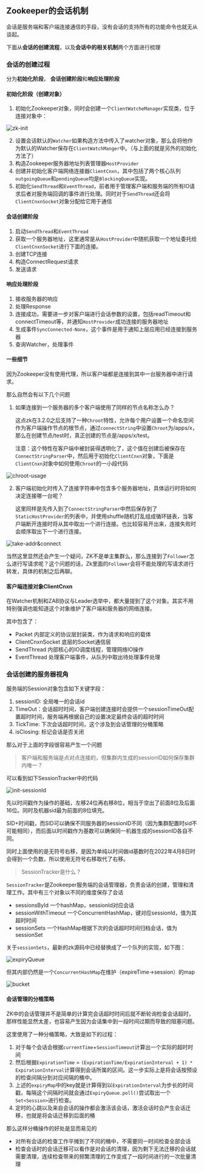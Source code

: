 ## Zookeeper的会话机制

会话是服务端和客户端连接通信的手段，没有会话的支持所有的功能命令也就无从谈起。

下面从**会话的创建流程**，以及**会话中的相关机制**两个方面进行梳理

### 会话的创建过程

分为**初始化阶段**， **会话创建阶段**和**响应处理阶段**

#### 初始化阶段（创建对象）

1. 初始化Zookeeper对象，同时会创建一个`ClientWatcheManager`实现类，位于连接对象中：

![zk-init](../static/zookeeper/zk-init.png)

2. 设置会话默认的`Watcher`如果构造方法中传入了watcher对象，那么会将他作为默认的Watcher保存在`ClientWatchManger`中。（与上面的就是另外的初始化方法了）
3. 构造Zookeeper服务器地址列表管理器`HostProvider`
4. 创建并初始化客户端网络连接器`ClientCnxn`，其中包括了两个核心队列`outgoingQueue`和`pendingQueue`均是`BlockingQueue`实现。
5. 初始化`SendThread`和`EventThread`，前者用于管理客户端和服务端的所有IO请求后者对服务端回调的事件进行处理。同时对于`SendThread`还会将`ClientCnxnSocket`对象分配给它用于通信

#### 会话创建阶段

1. 启动`SendThread`和`EventThread`
2. 获取一个服务器地址，这里通常是从`HostProvider`中随机获取一个地址委托给`ClientCnxnSocket`进行下面的连接。
3. 创建TCP连接
4. 构造ConnectRequest请求
5. 发送请求

#### 响应处理阶段

1. 接收服务器的响应
2. 处理Response
3. 连接成功，需要进一步对客户端进行会话参数的设置，包括readTimeout和connectTimeout等，并通知`HostProvider`成功连接的服务器地址
4. 生成事件`SyncConnected-None`，这个事件是用于通知上层应用已经连接到服务器
5. 查询Watcher，处理事件

#### 一些细节

因为Zookeeper没有使用代理，所以客户端都是连接到其中一台服务器中进行请求。

那么自然会有以下几个问题

1. 如果连接到一个服务器的多个客户端使用了同样的节点名称怎么办？

   这点zk在3.2.0之后支持了一种`Chroot`特性，允许每个用户设置一个命名空间作为客户端操作节点的根节点，通过`connectString`中设置`Chroot`为/apps/x，那么在创建节点/test时，真正创建的节点是/apps/x/test。

   注意：这个特性在客户端中被封装得透明化了，这个值在创建后被保存在`ConnectStringParser`中，然后用于初始化`ClientCnxn`对象，下面是`ClientCnxn`对象中如何使用`Chroot`的一小段代码

![chroot-usage](../static/zookeeper/chroot-usage.png)

2. 客户端初始化时传入了连接字符串中包含多个服务器地址，具体运行时将如何决定连接哪一台呢？

   这里同样是先传入到了`ConnectStringParser`中然后保存到了`StaticHostProvider`的列表中，并使用shuffle随机打乱组成循环链表，当客户端断开连接时将从其中取出一个进行连接。也比较容易开出来，连接失败时会顺序取出下一个进行连接。

![take-addr&connect](../static/zookeeper/take-addr-connect.png)

当然这里显然还会产生一个疑问，ZK不是单主集群么，那么连接到了`Follower`怎么进行写请求呢？这个问题的话，Zk里面的`Follower`会将不能处理的写请求进行转发，具体的机制之后再聊。

#### 客户端连接对象ClientCnxn

在Watcher机制和ZAB协议与Leader选举中，都大量提到了这个对象。其实不用特别强调也能知道这个对象维护了客户端和服务器的网络连接。

其中包含了：

- Packet 内部定义的协议层封装类，作为请求和响应的载体
- ClientCnxnSocket 底层的Socket通信层
- SendThread 内部核心的IO调度线程，管理网络IO操作
- EventThread 处理客户端事件，从队列中取出待处理事件处理

### 会话创建的服务器视角

服务端的Session对象包含如下关键字段：

1. sessionID: 全局唯一的会话id
2. TimeOut：会话超时时间，客户端创建连接时会提供一个sessionTimeOut配置超时时间，服务端再根据自己的设置决定最终会话的超时时间
3. TickTime: 下次会话超时时间，这个涉及到会话管理的分桶策略
4. isClosing: 标记会话是否关闭

那么对于上面的字段很容易产生一个问题

> 客户端和服务端是点对点连接的，但集群内生成的sessionID如何保存集群内唯一？

可以看到如下SessionTracker中的代码

![init-sessionId](../static/zookeeper/init-sessionid.png)

先以时间戳作为操作的基础，左移24位再右移8位，相当于空出了前面8位及后面16位。同时及机器sid最为前面的8位填充。

SID+时间戳，而SID可以确保不同服务器的sessionID不同（因为集群配置时sid不可能相同），而后面以时间戳作为基数可以确保同一机器生成的sessionID各自不同。

同时上面使用的是无符号右移，是因为单纯以时间做id基数时在2022年4月8日时会得到一个负数，所以使用无符号右移取代了右移。

> SessionTracker是什么？

`SessionTracker`是Zookeeper服务端的会话管理器，负责会话的创建，管理和清理工作。其中有三个对象以不同的维度保存了会话

- sessionsById 一个hashMap，sessionId对应会话
- sessionWithTimeout 一个ConcurrentHashMap，键对应sessionId，值为其超时时间
- sessionSets 一个HashMap根据下次的会话超时时间归档会话，值为sessionSet

关于`sessionSets`，最新的zk源码中已经替换成了一个队列的实现，如下图：

![expiryQueue](../static/zookeeper/expiryQueue.png)

但其内部仍然是一个`ConcurrentHashMap`在维护（expireTime->session）的map

![bucket](../static/zookeeper/session-bucket.png)

#### 会话管理的分桶策略

ZK中的会话管理并不是简单的计算完会话超时时间后就不断轮询检查会话超时，那样性能显然太差，也容易产生因为会话集中到一段时间过期而导致的阻塞问题。

这里使用了一种分桶策略，大致是如下的过程：

1. 对于每个会话会根据`currentTime`+`SessionTimeout`计算出一个实际的超时时间
2. 然后根据`ExpirationTime` = `(ExpirationTime/ExpirationInterval + 1) * ExpirationInterval`计算得到会话所属的区间。这一步实际上是将会话按预设的检查间隔分到对应间隔的桶中。
3. 上述的`expiryMap`中的key就是计算得到以`ExpirationInterval`为步长的时间戳，每隔这个间隔时间就会通过`ExpiryQueue.poll()`尝试取出一个`Set<Session>`进行检查。
4. 定时的心跳以及来自会话的操作都会激活该会话，激活会话时会产生会话迁移，也就是将会话迁移到后面的桶

那么这样分桶操作的好处是显而易见的

- 对所有会话的检查工作平摊到了不同的桶中，不需要同一时间检查全部会话
- 检查会话时的会话迁移可以看作是对会话的清理，因为剩下无法迁移的会话就需要清理，连续检查带来的频繁清理的工作变成了一段时间进行的一次批量清理




